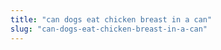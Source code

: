 ```yaml
---
title: "can dogs eat chicken breast in a can"
slug: "can-dogs-eat-chicken-breast-in-a-can"
---
```


